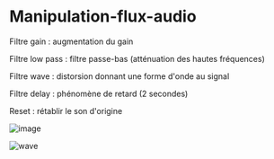# Manipulation-flux-audio

Filtre gain : augmentation du gain

Filtre low pass : filtre passe-bas (atténuation des hautes fréquences)

Filtre wave : distorsion donnant une forme d'onde au signal

Filtre delay : phénomène de retard (2 secondes)

Reset : rétablir le son d'origine

![image](https://user-images.githubusercontent.com/78479547/120375796-7cc8cd80-c31b-11eb-9c3e-353fa989ea71.png)

![wave](https://user-images.githubusercontent.com/78479547/120375951-9e29b980-c31b-11eb-9d0a-85e156434fff.jpg)

